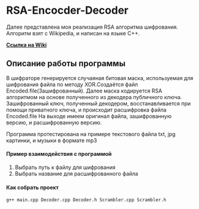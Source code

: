 # RSA-Encocder-Decoder
Далее представлена моя реализация RSA алгоритма шифрования. Алгоритм взят с Wikipedia, и написан на языке C++.

[**Cсылка на Wiki**](https://ru.wikipedia.org/wiki/RSA)

## Описание работы программы
В шифраторе генерируется случаяная битовая маска, используемая для шифрования файла по методу XOR.Создаётся файл Encoded.file(Зашифрованный). Далее маска кодируется RSA алгоритмом на основе полученного из декодера публичного ключа. Зашифрованный ключ, полученный декодером, восстанавливается при помощи приватного ключа, и происходит расшифровка файла Encoded.file
На выходе имеем оригинал файла, зашифрованную версию, и расшифрованную версию.

Программа протестирована на примере текстового файла txt, jpg картинки, и музыки в формате mp3

#### Пример взаимодействия с программой
1. Выбрать путь к файлу для шифрования
2. Выбрать название для расшифрованного файла


#### Как собрать проект

```
g++ main.cpp Decoder.cpp Decoder.h Scrambler.cpp Scrambler.h 
```

